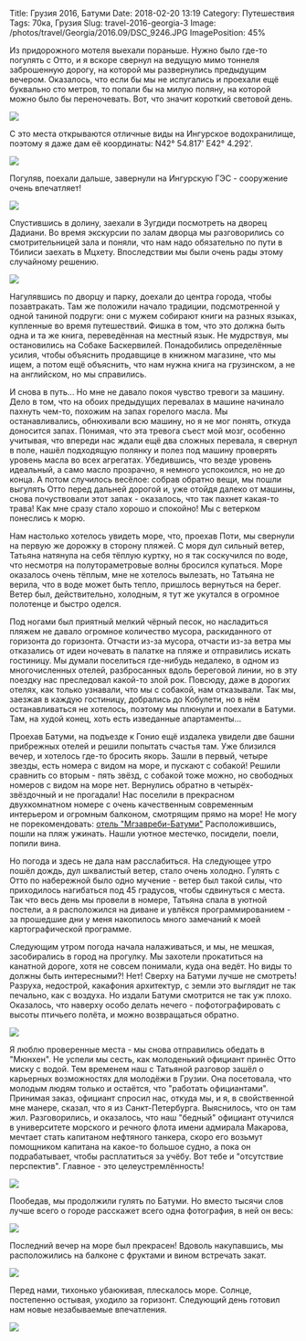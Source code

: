 Title: Грузия 2016, Батуми
Date: 2018-02-20 13:19
Category: Путешествия
Tags: 70ка, Грузия
Slug: travel-2016-georgia-3
Image: /photos/travel/Georgia/2016.09/DSC_9246.JPG
ImagePosition: 45%

Из придорожного мотеля выехали пораньше. Нужно было где-то погулять с Отто, и я вскоре свернул на ведущую мимо тоннеля
заброшенную дорогу, на которой мы развернулись предыдущим вечером. Оказалось, что если бы мы не испугались и проехали ещё
буквально сто метров, то попали бы на милую поляну, на которой можно было бы переночевать. Вот, что значит короткий световой день.

<!-- PELICAN_END_SUMMARY -->

![](/photos/travel/Georgia/2016.09/IMG_3281.JPG)

С это места открываются отличные виды на Ингурское водохранилище, поэтому я даже дам её координаты: N42° 54.817' E42° 4.292'.

![](/photos/travel/Georgia/2016.09/IMG_3329.JPG)

Погуляв, поехали дальше, завернули на Ингурскую ГЭС - сооружение очень впечатляет!

![](/photos/travel/Georgia/2016.09/DSC_9228.JPG)

Спустившись в долину, заехали в Зугдиди посмотреть на дворец Дадиани. Во время экскурсии по залам дворца мы разговорились
со смотрительницей зала и поняли, что нам надо обязательно по пути в Тбилиси заехать в Мцхету. Впоследствии мы были очень рады
этому случайному решению.

![](/photos/travel/Georgia/2016.09/DSC_9242.JPG)

Нагулявшись по дворцу и парку, доехали до центра города, чтобы позавтракать. Там же положили начало традиции, подсмотренной
у одной таниной подруги: они с мужем собирают книги на разных языках, купленные во время путешествий. Фишка в том, что это
должна быть одна и та же книга, переведённая на местный язык. Не мудрствуя, мы остановились на Собаке Баскервилей. Понадобились
определённые усилия, чтобы объяснить продавщице в книжном магазине, что мы ищем, а потом ещё объяснить, что нам нужна книга
на грузинском, а не на английском, но мы справились.

И снова в путь... Но мне не давало покоя чувство тревоги за машину. Дело в том, что на обоих предыдущих перевалах в машине
начинало пахнуть чем-то, похожим на запах горелого масла. Мы останавливались, обнюхивали всю машину, но я не мог понять,
откуда доносится запах. Понимая, что эта тревога съест мой мозг, особенно учитывая, что впереди нас ждали ещё два сложных
перевала, я свернул в поле, нашёл подходящую полянку и полез под машину проверять уровень масла во всех агрегатах. Убедившись,
что везде уровень идеальный, а само масло прозрачно, я немного успокоился, но не до конца. А потом случилось весёлое: собрав
обратно вещи, мы пошли выгулять Отто перед дальней дорогой и, уже отойдя далеко от машины, снова почуствовали этот запах -
оказалось, что так пахнет какая-то трава! Как мне сразу стало хорошо и спокойно! Мы с ветерком понеслись к морю.

Нам настолько хотелось увидеть море, что, проехав Поти, мы свернули на первую же дорожку в сторону пляжей. С моря дул сильный
ветер, Татьяна натянула на себя тёплую куртку, но я так соскучился по воде, что несмотря на полутораметровые волны бросился
купаться. Море оказалось очень тёплым, мне не хотелось вылезать, но Татьяна не верила, что в воде может быть тепло, пришлось
вернуться на берег. Ветер был, действительно, холодным, я тут же укутался в огромное полотенце и быстро оделся.

Под ногами был приятный мелкий чёрный песок, но насладиться пляжем не давало огромное количество мусора, раскиданного от
горизонта до горизонта. Отчасти из-за мусора, отчасти из-за ветра мы отказались от идеи ночевать в палатке на пляже и отправились
искать гостиницу. Мы думали поселиться где-нибудь недалеко, в одном из многочисленных отелей, разбросанных вдоль береговой линии,
но в эту поездку нас преследовал какой-то злой рок. Повсюду, даже в дорогих отелях, как только узнавали, что мы с собакой,
нам отказывали. Так мы, заезжая в каждую гостиницу, добрались до Кобулети, но в нём останавливаться не хотелось, поэтому мы
плюнули и поехали в Батуми. Там, на худой конец, хоть есть изведанные апартаменты...

Проехав Батуми, на подъезде к Гонио ещё издалека увидели две башни прибрежных отелей и решили попытать счастья там. Уже близился
вечер, и хотелось где-то бросить якорь. Зашли в первый, четыре звезды, есть номера с видом на море, и пускают с собакой!
Решили сравнить со вторым - пять звёзд, с собакой тоже можно, но свободных номеров с видом на море нет. Вернулись обратно
в четырёх-звёздочный и не прогадали! Нас поселили в прекрасном двухкомнатном номере с очень качественным современным
интерьером и огромным балконом, смотрящим прямо на море! Не могу не порекомендовать:
[отель "Мгзавреби-Батуми"](https://www.tripadvisor.com/Hotel_Review-g3734460-d6122799-Reviews-Mgzavrebi-Gonio_Adjara_Region.html)
Расположившись, пошли на пляж ужинать. Нашли уютное местечко, посидели, поели, попили вина.

Но погода и здесь не дала нам расслабиться. На следующее утро пошёл дождь, дул шквалистый ветер, стало очень холодно. Гулять с Отто
по набережной было одно мучение - ветер был такой силы, что приходилось нагибаться под 45 градусов, чтобы сдвинуться с места.
Так что весь день мы провели в номере, Татьяна спала в уютной постели, а я расположился на диване и увлёкся программированием -
за прошедшие дни у меня накопилось много замечаний к моей картографической программе.

Следующим утром погода начала налаживаться, и мы, не мешкая, засобирались в город на прогулку. Мы захотели прокатиться
на канатной дороге, хотя не совсем понимали, куда она ведёт. Но виды то должны быть интересными?! Нет! Сверху на Батуми лучше не
смотреть! Разруха, недострой, какафония архитектур, с земли это выглядит не так печально, как с воздуха. Но издали Батуми смотрится
не так уж плохо. Оказалось, что наверху особо делать нечего - пофотографировать с высоты птичьего полёта, и можно возвращаться обратно.

![](/photos/travel/Georgia/2016.09/DSC_9258.JPG)

Я люблю проверенные места - мы снова отправились обедать в "Мюнхен". Не успели мы сесть, как молоденький официант принёс Отто
миску с водой. Тем временем наш с Татьяной разговор зашёл о карьерных возможностях для молодёжи в Грузии. Она посетовала, что
молодым людям только и остаётся, что "работать официантами". Принимая заказ, официант спросил нас, откуда мы, и я, в свойственной
мне манере, сказал, что я из Санкт-Петербурга. Выяснилось, что он там жил. Разговорились, и оказалось, что наш "бедный"
официант отучился в университете морского и речного флота имени адмирала Макарова, мечтает стать капитаном нефтяного танкера,
скоро его возьмут помощником капитана на какое-то большое судно, а пока он подрабатывает, чтобы расплатиться за учёбу. Вот тебе
и "отсутствие перспектив". Главное - это целеустремлённость!

![](/photos/travel/Georgia/2016.09/DSC_9262.JPG)

Пообедав, мы продолжили гулять по Батуми. Но вместо тысячи слов лучше всего о городе расскажет всего одна фотография, в ней он весь:

![](/photos/travel/Georgia/2016.09/DSC_9264.JPG)

Последний вечер на море был прекрасен! Вдоволь накупавшись, мы расположились на балконе с фруктами и вином встречать закат.

![](/photos/travel/Georgia/2016.09/DSC_9267.JPG)

Перед нами, тихонько убаюкивая, плескалось море. Солнце, постепенно остывая, уходило за горизонт. Следующий день готовил нам
новые незабываемые впечатления.

![](/photos/travel/Georgia/2016.09/DSC_9273.JPG)
